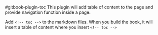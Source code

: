 #gitbook-plugin-toc
This plugin will add table of content to the page and provide navigation function inside a page.

Add `<!-- toc -->` to the markdown files. When you build the book, it will insert a table of content where you insert `<!-- toc -->`
